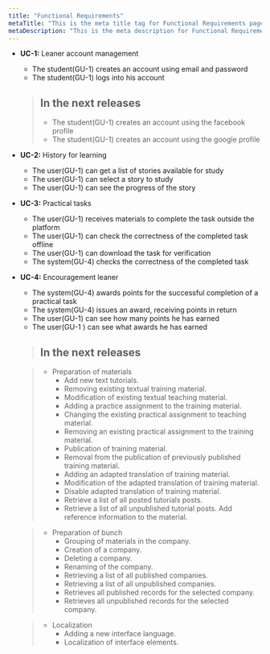 ```yaml
---
title: "Functional Requirements"
metaTitle: "This is the meta title tag for Functional Requirements page"
metaDescription: "This is the meta description for Functional Requirements page"
---
```


- **UC-1:** Leaner account management
  - The student(GU-1) creates an account using email and password
  - The student(GU-1) logs into his account
  > ## In the next releases
  > - The student(GU-1) creates an account using the facebook profile
  > - The student(GU-1) creates an account using the google profile

- **UC-2:** History for learning
  - The user(GU-1) can get a list of stories available for study
  - The user(GU-1) can select a story to study
  - The user(GU-1) can see the progress of the story

- **UC-3:** Practical tasks
  - The user(GU-1) receives materials to complete the task outside the platform
  - The user(GU-1) can check the correctness of the completed task offline
  - The user(GU-1) can download the task for verification
  - The system(GU-4) checks the correctness of the completed task

- **UC-4:** Encouragement leaner
  - The system(GU-4) awards points for the successful completion of a practical task
  - The system(GU-4) issues an award, receiving points in return
  - The user(GU-1) can see how many points he has earned
  - The user(GU-1 ) can see what awards he has earned

  > ## In the next releases

  > - Preparation of materials
  >   - Add new text tutorials.
  >   - Removing existing textual training material.
  >   - Modification of existing textual teaching material.
  >   - Adding a practice assignment to the training material.
  >   - Changing the existing practical assignment to teaching material.
  >   - Removing an existing practical assignment to the training material.
  >   - Publication of training material.
  >   - Removal from the publication of previously published training material.
  >   - Adding an adapted translation of training material.
  >   - Modification of the adapted translation of training material.
  >   - Disable adapted translation of training material.
  >   - Retrieve a list of all posted tutorials posts.
  >   - Retrieve a list of all unpublished tutorial posts. Add reference information to the material.

  > - Preparation of bunch
  >   - Grouping of materials in the company.
  >   - Creation of a company.
  >   - Deleting a company.
  >   - Renaming of the company.
  >   - Retrieving a list of all published companies.
  >   - Retrieving a list of all unpublished companies.
  >   - Retrieves all published records for the selected company.
  >   - Retrieves all unpublished records for the selected company.

  > - Localization
  >   - Adding a new interface language.
  >   - Localization of interface elements.
